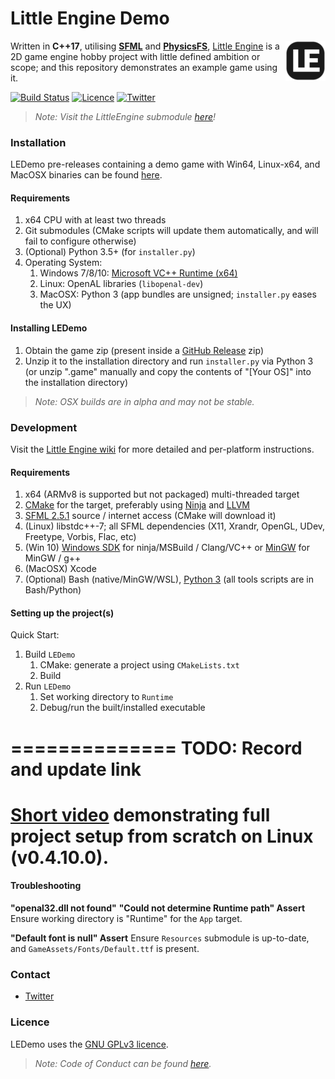 # Little Engine Demo

<img align="right" src="https://github.com/karnkaul/LittleEngine/blob/dev/Source/App/App/Resources/Icon.png" width="64" />

Written in **C++17**, utilising [**SFML**](https://www.sfml-dev.org/) and [**PhysicsFS**](https://icculus.org/physfs/), [Little Engine](https://github.com/karnkaul/LittleEngine) is a 2D game engine hobby project with little defined ambition or scope; and this repository demonstrates an example game using it.

[![Build Status](https://travis-ci.org/karnkaul/LittleEngine.svg?branch=master)](https://travis-ci.org/karnkaul/LEDemo) [![Licence](https://img.shields.io/github/license/karnkaul/LEDemo)](LICENSE) [![Twitter](https://img.shields.io/twitter/url/https/karnkaul?label=Follow&style=social)](https://twitter.com/KarnKaul)

>*Note: Visit the LittleEngine submodule [here](https://github.com/karnkaul/LittleEngine)!*

### Installation
LEDemo pre-releases containing a demo game with Win64, Linux-x64, and MacOSX binaries can be found [here](https://github.com/karnkaul/LEDemo/releases).

#### Requirements
1. x64 CPU with at least two threads
1. Git submodules (CMake scripts will update them automatically, and will fail to configure otherwise)
1. (Optional) Python 3.5+ (for `installer.py`)
1. Operating System:
    1. Windows 7/8/10: [Microsoft VC++ Runtime (x64)](https://support.microsoft.com/en-us/help/2977003/the-latest-supported-visual-c-downloads)
    1. Linux: OpenAL libraries (`libopenal-dev`)
    1. MacOSX: Python 3 (app bundles are unsigned; `installer.py` eases the UX)

#### Installing LEDemo
1. Obtain the game zip (present inside a [GitHub Release](https://github.com/karnkaul/LittleEngine/releases) zip)
1. Unzip it to the installation directory and run `installer.py` via Python 3 (or unzip ".game" manually and copy the contents of "[Your OS]" into the installation directory)

> *Note: OSX builds are in alpha and may not be stable.*

### Development
Visit the [Little Engine wiki](https://github.com/karnkaul/LittleEngine/wiki/Development) for more detailed and per-platform instructions.

#### Requirements
1. x64 (ARMv8 is supported but not packaged) multi-threaded target
1. [CMake](https://cmake.org/download/) for the target, preferably using [Ninja](https://ninja-build.org/) and [LLVM](https://llvm.org/)
1. [SFML 2.5.1](https://www.sfml-dev.org/download/sfml/2.5.1/) source / internet access (CMake will download it)
1. (Linux) libstdc++-7; all SFML dependencies (X11, Xrandr, OpenGL, UDev, Freetype, Vorbis, Flac, etc)
1. (Win 10) [Windows SDK](https://developer.microsoft.com/en-us/windows/downloads/windows-10-sdk) for ninja/MSBuild / Clang/VC++ or [MinGW](http://www.mingw.org/) for MinGW / g++
1. (MacOSX) Xcode
1. (Optional) Bash (native/MinGW/WSL), [Python 3](https://www.python.org/downloads/) (all tools scripts are in Bash/Python)

#### Setting up the project(s)
Quick Start:
1. Build `LEDemo`
    1. CMake: generate a project using `CMakeLists.txt`
    1. Build
1. Run `LEDemo`
    1. Set working directory to `Runtime`
    1. Debug/run the built/installed executable

==============
TODO: Record and update link
==============
[Short video](https://youtu.be/lZ0zqhNs4mI) demonstrating full project setup from scratch on Linux (v0.4.10.0).
==============

#### Troubleshooting
**"openal32.dll not found"**
**"Could not determine Runtime path" Assert**
Ensure working directory is "Runtime" for the `App` target.

**"Default font is null" Assert**
Ensure `Resources` submodule is up-to-date, and `GameAssets/Fonts/Default.ttf` is present.

### Contact

* [Twitter](https://twitter.com/KarnKaul)

### Licence
LEDemo uses the [GNU GPLv3 licence](LICENSE).

>*Note: Code of Conduct can be found [here](CODE_OF_CONDUCT).*
